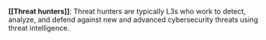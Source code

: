 **[[Threat hunters]]**: Threat hunters are typically L3s who work to detect, analyze, and defend against new and advanced cybersecurity threats using threat intelligence.